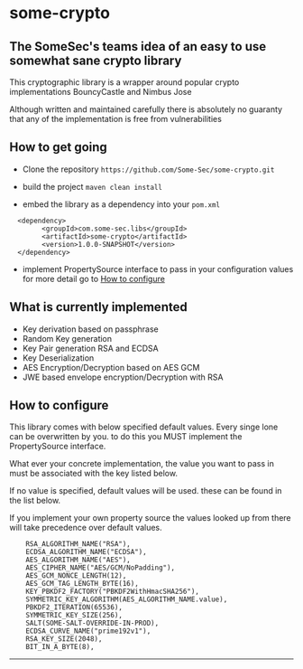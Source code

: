 # some-crypto

## The SomeSec's teams idea of an easy to use somewhat sane crypto library

This cryptographic library is a wrapper around popular crypto implementations BouncyCastle and Nimbus Jose

Although written and maintained carefully there is absolutely no guaranty that any of the implementation is free from
vulnerabilities

## How to get going

- Clone the repository
  `https://github.com/Some-Sec/some-crypto.git`
- build the project `maven clean install`

- embed the library as a dependency into your `pom.xml`

```
  <dependency>
        <groupId>com.some-sec.libs</groupId>
        <artifactId>some-crypto</artifactId>
        <version>1.0.0-SNAPSHOT</version>
  </dependency>
```

- implement PropertySource interface to pass in your configuration values for more detail go to [How to configure]()

## What is currently implemented

- Key derivation based on passphrase
- Random Key generation
- Key Pair generation RSA and ECDSA  
- Key Deserialization
- AES Encryption/Decryption based on AES GCM
- JWE based envelope encryption/Decryption with RSA


## How to configure

This library comes with below specified default values. Every singe lone can be overwritten by you.
to do this you MUST implement the PropertySource interface.

What ever your concrete implementation, the value you want to pass in must be associated with the key listed below.

If no value is specified, default values will be used. these can be found in the list below.

If you implement your own property source the values looked up from there will take precedence over default values.

``` 
    RSA_ALGORITHM_NAME("RSA"),
    ECDSA_ALGORITHM_NAME("ECDSA"),
    AES_ALGORITHM_NAME("AES"),
    AES_CIPHER_NAME("AES/GCM/NoPadding"),
    AES_GCM_NONCE_LENGTH(12),
    AES_GCM_TAG_LENGTH_BYTE(16),
    KEY_PBKDF2_FACTORY("PBKDF2WithHmacSHA256"),
    SYMMETRIC_KEY_ALGORITHM(AES_ALGORITHM_NAME.value),
    PBKDF2_ITERATION(65536),
    SYMMETRIC_KEY_SIZE(256),
    SALT(SOME-SALT-OVERRIDE-IN-PROD),
    ECDSA_CURVE_NAME("prime192v1"),
    RSA_KEY_SIZE(2048),
    BIT_IN_A_BYTE(8),

```

---
